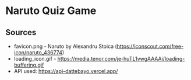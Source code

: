 # Naruto Quiz Game

## Sources

- favicon.png - Naruto by Alexandru Stoica (https://iconscout.com/free-icon/naruto_436774)
- loading_icon.gif - https://media.tenor.com/je-huTL1vwgAAAAi/loading-buffering.gif
- API used: https://api-dattebayo.vercel.app/
